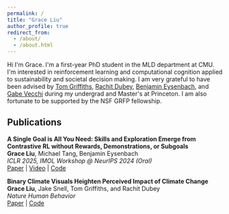 ```yaml
---
permalink: /
title: "Grace Liu"
author_profile: true
redirect_from: 
  - /about/
  - /about.html
---
```

Hi I'm Grace. I'm a first-year PhD student in the MLD department at CMU. I'm interested in reinforcement learning and computational cognition applied to sustainability and societal decision making. I am very grateful to have been advised by [Tom Griffiths](https://cocosci.princeton.edu/tom/tom.php), [Rachit Dubey](https://rachit-dubey.github.io/), [Benjamin Eysenbach](https://ben-eysenbach.github.io/), and [Gabe Vecchi](https://vecchi.princeton.edu/people/gabriel-vecchi) during my undergrad and Master's at Princeton. I am also fortunate to be supported by the NSF GRFP fellowship.

## Publications

**A Single Goal is All You Need: Skills and Exploration Emerge from Contrastive RL without Rewards, Demonstrations, or Subgoals**\
**Grace Liu**, Michael Tang, Benjamin Eysenbach\
*ICLR 2025, IMOL Workshop @ NeurIPS 2024 (Oral)* \
[Paper](https://arxiv.org/abs/2408.05804) | [Video](https://graliuce.github.io/sgcrl/) | [Code](https://github.com/graliuce/sgcrl/tree/main)
 


**Binary Climate Visuals Heighten Perceived Impact of Climate Change**\
**Grace Liu**, Jake Snell, Tom Griffiths, and Rachit Dubey\
*Nature Human Behavior* \
[Paper](https://osf.io/t3pj5_v1) | [Code](https://github.com/graliuce/climate_change_detection)
